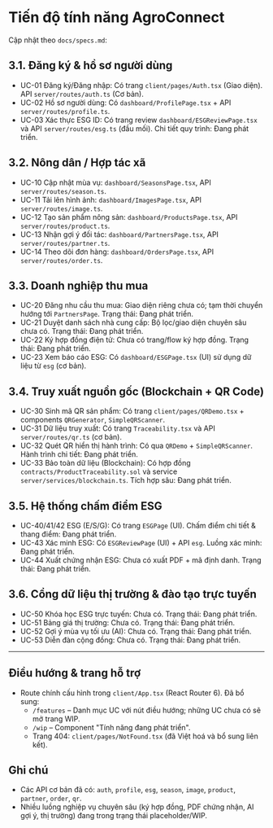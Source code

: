 # Tiến độ tính năng AgroConnect

Cập nhật theo `docs/specs.md`:

## 3.1. Đăng ký & hồ sơ người dùng
- UC-01 Đăng ký/Đăng nhập: Có trang `client/pages/Auth.tsx` (Giao diện). API `server/routes/auth.ts` (Cơ bản).
- UC-02 Hồ sơ người dùng: Có `dashboard/ProfilePage.tsx` + API `server/routes/profile.ts`.
- UC-03 Xác thực ESG ID: Có trang review `dashboard/ESGReviewPage.tsx` và API `server/routes/esg.ts` (đầu mối). Chi tiết quy trình: Đang phát triển.

## 3.2. Nông dân / Hợp tác xã
- UC-10 Cập nhật mùa vụ: `dashboard/SeasonsPage.tsx`, API `server/routes/season.ts`.
- UC-11 Tải lên hình ảnh: `dashboard/ImagesPage.tsx`, API `server/routes/image.ts`.
- UC-12 Tạo sản phẩm nông sản: `dashboard/ProductsPage.tsx`, API `server/routes/product.ts`.
- UC-13 Nhận gợi ý đối tác: `dashboard/PartnersPage.tsx`, API `server/routes/partner.ts`.
- UC-14 Theo dõi đơn hàng: `dashboard/OrdersPage.tsx`, API `server/routes/order.ts`.

## 3.3. Doanh nghiệp thu mua
- UC-20 Đăng nhu cầu thu mua: Giao diện riêng chưa có; tạm thời chuyển hướng tới `PartnersPage`. Trạng thái: Đang phát triển.
- UC-21 Duyệt danh sách nhà cung cấp: Bộ lọc/giao diện chuyên sâu chưa có. Trạng thái: Đang phát triển.
- UC-22 Ký hợp đồng điện tử: Chưa có trang/flow ký hợp đồng. Trạng thái: Đang phát triển.
- UC-23 Xem báo cáo ESG: Có `dashboard/ESGPage.tsx` (UI) sử dụng dữ liệu từ `esg` (cơ bản).

## 3.4. Truy xuất nguồn gốc (Blockchain + QR Code)
- UC-30 Sinh mã QR sản phẩm: Có trang `client/pages/QRDemo.tsx` + components `QRGenerator`, `SimpleQRScanner`.
- UC-31 Dữ liệu truy xuất: Có trang `Traceability.tsx` và API `server/routes/qr.ts` (cơ bản).
- UC-32 Quét QR hiển thị hành trình: Có qua `QRDemo` + `SimpleQRScanner`. Hành trình chi tiết: Đang phát triển.
- UC-33 Bảo toàn dữ liệu (Blockchain): Có hợp đồng `contracts/ProductTraceability.sol` và service `server/services/blockchain.ts`. Tích hợp sâu: Đang phát triển.

## 3.5. Hệ thống chấm điểm ESG
- UC-40/41/42 ESG (E/S/G): Có trang `ESGPage` (UI). Chấm điểm chi tiết & thang điểm: Đang phát triển.
- UC-43 Xác minh ESG: Có `ESGReviewPage` (UI) + API `esg`. Luồng xác minh: Đang phát triển.
- UC-44 Xuất chứng nhận ESG: Chưa có xuất PDF + mã định danh. Trạng thái: Đang phát triển.

## 3.6. Cổng dữ liệu thị trường & đào tạo trực tuyến
- UC-50 Khóa học ESG trực tuyến: Chưa có. Trạng thái: Đang phát triển.
- UC-51 Bảng giá thị trường: Chưa có. Trạng thái: Đang phát triển.
- UC-52 Gợi ý mùa vụ tối ưu (AI): Chưa có. Trạng thái: Đang phát triển.
- UC-53 Diễn đàn cộng đồng: Chưa có. Trạng thái: Đang phát triển.

---

## Điều hướng & trang hỗ trợ
- Route chính cấu hình trong `client/App.tsx` (React Router 6). Đã bổ sung:
  - `/features` – Danh mục UC với nút điều hướng; những UC chưa có sẽ mở trang WIP.
  - `/wip` – Component "Tính năng đang phát triển".
  - Trang 404: `client/pages/NotFound.tsx` (đã Việt hoá và bổ sung liên kết).

## Ghi chú
- Các API cơ bản đã có: `auth`, `profile`, `esg`, `season`, `image`, `product`, `partner`, `order`, `qr`.
- Nhiều luồng nghiệp vụ chuyên sâu (ký hợp đồng, PDF chứng nhận, AI gợi ý, thị trường) đang trong trạng thái placeholder/WIP.


